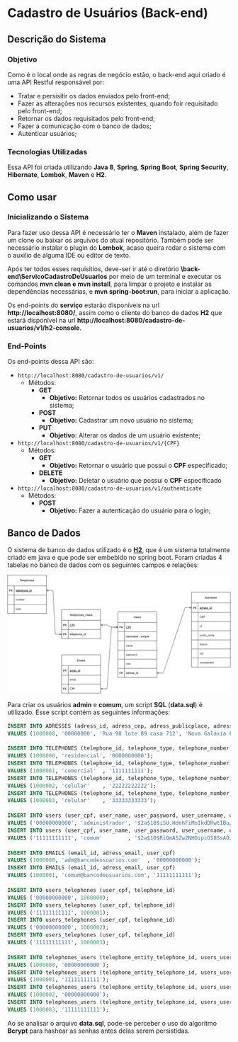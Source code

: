 # Cadastro de Usuários (Back-end)

## Descrição do Sistema

### Objetivo

Como é o local onde as regras de negócio estão, o back-end aqui criado é uma API Restful responsável por: 

* Tratar e persisitir os dados enviados pelo front-end;
* Fazer as alterações nos recursos existentes, quando foir requisitado pelo front-end;
* Retornar os dados requisitados pelo front-end;
* Fazer a comunicação com o banco de dados;
* Autenticar usuários;

### Tecnologias Utilizadas

Essa API foi criada utilizando **Java 8**, **Spring**, **Spring Boot**, **Spring Security**, **Hibernate**, **Lombok**, **Maven** e **H2**.

## Como usar

### Inicializando o Sistema

Para fazer uso dessa API é necessário ter o **Maven** instalado, além de fazer um clone ou baixar os arquivos do atual repositório. Também pode ser necessário instalar o plugin do **Lombok**, acaso queira rodar o sistema com o auxilio de alguma IDE ou editor de texto.

Após ter todos esses requisitios, deve-ser ir até o diretório **\back-end\ServicoCadastroDeUsuarios** por meio de um terminal e executar os comandos **mvn clean e mvn install**, para limpar o projeto e instalar as dependências necessárias, e **mvn spring-boot:run**, para iniciar a aplicação.

Os end-points do **serviço** estarão disponíveis na url **http://localhost:8080/**, assim como o cliente do banco de dados **H2** que estará disponível na url **http://localhost:8080/cadastro-de-usuarios/v1/h2-console**.

### End-Points

Os end-points dessa API são:

* `http://localhost:8080/cadastro-de-usuarios/v1/`
  * Métodos:
    * **GET**
      * **Objetivo:** Retornar todos os usuários cadastrados no sistema;
    * **POST**
      * **Objetivo:** Cadastrar um novo usuário no sistema;
    * **PUT**
      * **Objetivo:** Alterar os dados de um usuário existente;
* `http://localhost:8080/cadastro-de-usuarios/v1/{CPF}`
  * Métodos:
    * **GET**
      * **Objetivo:** Retornar o usuário que possui o **CPF** especificado;
    * **DELETE**
      * **Objetivo:** Deletar o usuário que possui o **CPF** especificado
* `http://localhost:8080/cadastro-de-usuarios/v1/authenticate`
  * Métodos:
    * **POST**
      * **Objetivo:** Fazer a autenticação do usuário para o login;

## Banco de Dados

O sistema de banco de dados utilizado é o **[H2](https://www.h2database.com/html/main.html)**, que é um sistema totalmente criado em java e que pode ser embebido no spring boot. Foram criadas 4 tabelas no banco de dados com os seguintes campos e relações:

![tabelas](https://github.com/gpm22/cadastroDeUsuarios/blob/main/img/tabelas.jpg?raw=true)

Para criar os usuários **admin** e **comum**, um script **SQL** (**data.sql**) é utilizado. Esse script contém as seguintes informações:

```sql
INSERT INTO ADRESSES (adress_id, adress_cep, adress_publicplace, adress_district, adress_city, adress_uf, adress_complement) 
VALUES (1000000, '00000000', 'Rua 98 lote 89 casa 712', 'Nova Galáxia Federal', 'Rio Roxo Azulado', 'OM', '');

INSERT INTO TELEPHONES (telephone_id, telephone_type, telephone_number) 
VALUES (1000000, 'residencial', '0000000000');
INSERT INTO TELEPHONES (telephone_id, telephone_type, telephone_number) 
VALUES (1000001, 'comercial'  , '1111111111');
INSERT INTO TELEPHONES (telephone_id, telephone_type, telephone_number) 
VALUES (1000002, 'celular'    , '22222222222');
INSERT INTO TELEPHONES (telephone_id, telephone_type, telephone_number) 
VALUES (1000003, 'celular'    , '33333333333');

INSERT INTO users (user_cpf, user_name, user_password, user_username, user_role, adress_id) 
VALUES ('00000000000', 'administrador', '$2a$10$iSU.HdehFiMoIkdDRwtIBu/wWhDWTJ5K.4D.sf9lruRBCV5Q36ApK', 'admin', 'administrator', 1000000);
INSERT INTO users (user_cpf, user_name, user_password, user_username, user_role, adress_id) 
VALUES ('11111111111', 'comum'        , '$2a$10$RiQmA5Zw2NHDipcGS8SsAOzUe5JIXlthdjB4bJh3G6jEtM/fcEzXG', 'comum', 'ordinary'     , 1000000);

INSERT INTO EMAILS (email_id, adress_email, user_cpf) 
VALUES (1000000, 'adm@bancodeusuarios.com'  , '00000000000');
INSERT INTO EMAILS (email_id, adress_email, user_cpf) 
VALUES (1000001, 'comum@bancodeusuarios.com', '11111111111');

INSERT INTO users_telephones (user_cpf, telephone_id) 
VALUES ('00000000000', 1000000);
INSERT INTO users_telephones (user_cpf, telephone_id) 
VALUES ('11111111111', 1000001);
INSERT INTO users_telephones (user_cpf, telephone_id)
VALUES ('00000000000', 1000002);
INSERT INTO users_telephones (user_cpf, telephone_id) 
VALUES ('11111111111', 1000003);

INSERT INTO telephones_users (telephone_entity_telephone_id, users_user_cpf) 
VALUES (1000000, '00000000000');
INSERT INTO telephones_users (telephone_entity_telephone_id, users_user_cpf) 
VALUES (1000001, '11111111111');
INSERT INTO telephones_users (telephone_entity_telephone_id, users_user_cpf) 
VALUES (1000002, '00000000000');
INSERT INTO telephones_users (telephone_entity_telephone_id, users_user_cpf)
VALUES (1000003, '11111111111');
```

Ao se analisar o arquivo **data.sql**, pode-se perceber o uso do algoritmo **Bcrypt** para hashear as senhas antes delas serem persistidas.
